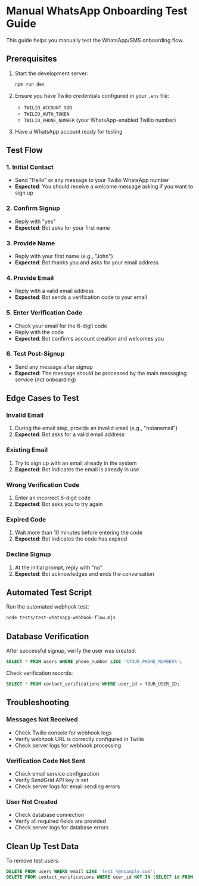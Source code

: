 # Manual WhatsApp Onboarding Test Guide

This guide helps you manually test the WhatsApp/SMS onboarding flow.

## Prerequisites

1. Start the development server:
   ```bash
   npm run dev
   ```

2. Ensure you have Twilio credentials configured in your `.env` file:
   - `TWILIO_ACCOUNT_SID`
   - `TWILIO_AUTH_TOKEN`
   - `TWILIO_PHONE_NUMBER` (your WhatsApp-enabled Twilio number)

3. Have a WhatsApp account ready for testing

## Test Flow

### 1. Initial Contact
- Send "Hello" or any message to your Twilio WhatsApp number
- **Expected**: You should receive a welcome message asking if you want to sign up

### 2. Confirm Signup
- Reply with "yes"
- **Expected**: Bot asks for your first name

### 3. Provide Name
- Reply with your first name (e.g., "John")
- **Expected**: Bot thanks you and asks for your email address

### 4. Provide Email
- Reply with a valid email address
- **Expected**: Bot sends a verification code to your email

### 5. Enter Verification Code
- Check your email for the 6-digit code
- Reply with the code
- **Expected**: Bot confirms account creation and welcomes you

### 6. Test Post-Signup
- Send any message after signup
- **Expected**: The message should be processed by the main messaging service (not onboarding)

## Edge Cases to Test

### Invalid Email
1. During the email step, provide an invalid email (e.g., "notanemail")
2. **Expected**: Bot asks for a valid email address

### Existing Email
1. Try to sign up with an email already in the system
2. **Expected**: Bot indicates the email is already in use

### Wrong Verification Code
1. Enter an incorrect 6-digit code
2. **Expected**: Bot asks you to try again

### Expired Code
1. Wait more than 10 minutes before entering the code
2. **Expected**: Bot indicates the code has expired

### Decline Signup
1. At the initial prompt, reply with "no"
2. **Expected**: Bot acknowledges and ends the conversation

## Automated Test Script

Run the automated webhook test:
```bash
node tests/test-whatsapp-webhook-flow.mjs
```

## Database Verification

After successful signup, verify the user was created:

```sql
SELECT * FROM users WHERE phone_number LIKE '%YOUR_PHONE_NUMBER%';
```

Check verification records:
```sql
SELECT * FROM contact_verifications WHERE user_id = YOUR_USER_ID;
```

## Troubleshooting

### Messages Not Received
- Check Twilio console for webhook logs
- Verify webhook URL is correctly configured in Twilio
- Check server logs for webhook processing

### Verification Code Not Sent
- Check email service configuration
- Verify SendGrid API key is set
- Check server logs for email sending errors

### User Not Created
- Check database connection
- Verify all required fields are provided
- Check server logs for database errors

## Clean Up Test Data

To remove test users:
```sql
DELETE FROM users WHERE email LIKE 'test_%@example.com';
DELETE FROM contact_verifications WHERE user_id NOT IN (SELECT id FROM users);
```